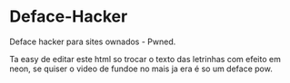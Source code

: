 # Deface-Hacker
Deface hacker para sites ownados - Pwned.

Ta easy de editar este html so trocar o texto das letrinhas com efeito em neon, se quiser o video de fundoe no mais ja era é so um deface pow.
